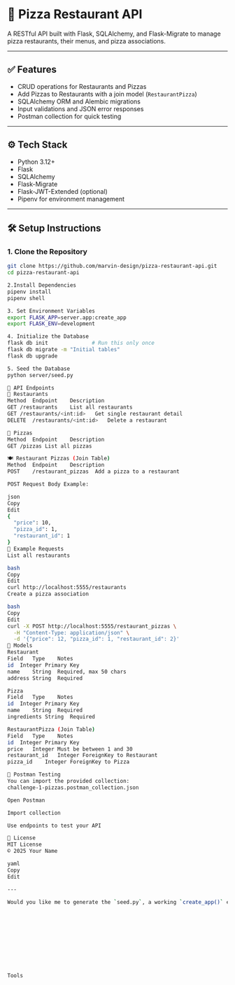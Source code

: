 # 🍕 Pizza Restaurant API

A RESTful API built with Flask, SQLAlchemy, and Flask-Migrate to manage pizza restaurants, their menus, and pizza associations.

---

## ✅ Features

- CRUD operations for Restaurants and Pizzas
- Add Pizzas to Restaurants with a join model (`RestaurantPizza`)
- SQLAlchemy ORM and Alembic migrations
- Input validations and JSON error responses
- Postman collection for quick testing

---

## ⚙️ Tech Stack

- Python 3.12+
- Flask
- SQLAlchemy
- Flask-Migrate
- Flask-JWT-Extended (optional)
- Pipenv for environment management

---

## 🛠️ Setup Instructions

### 1. Clone the Repository
```bash
git clone https://github.com/marvin-design/pizza-restaurant-api.git
cd pizza-restaurant-api

2.Install Dependencies
pipenv install
pipenv shell

3. Set Environment Variables
export FLASK_APP=server.app:create_app
export FLASK_ENV=development

4. Initialize the Database
flask db init              # Run this only once
flask db migrate -m "Initial tables"
flask db upgrade

5. Seed the Database
python server/seed.py

🔌 API Endpoints
📍 Restaurants
Method	Endpoint	Description
GET	/restaurants	List all restaurants
GET	/restaurants/<int:id>	Get single restaurant detail
DELETE	/restaurants/<int:id>	Delete a restaurant

🍕 Pizzas
Method	Endpoint	Description
GET	/pizzas	List all pizzas

🍽️ Restaurant Pizzas (Join Table)
Method	Endpoint	Description
POST	/restaurant_pizzas	Add a pizza to a restaurant

POST Request Body Example:

json
Copy
Edit
{
  "price": 10,
  "pizza_id": 1,
  "restaurant_id": 1
}
🧪 Example Requests
List all restaurants

bash
Copy
Edit
curl http://localhost:5555/restaurants
Create a pizza association

bash
Copy
Edit
curl -X POST http://localhost:5555/restaurant_pizzas \
  -H "Content-Type: application/json" \
  -d '{"price": 12, "pizza_id": 1, "restaurant_id": 2}'
🧱 Models
Restaurant
Field	Type	Notes
id	Integer	Primary Key
name	String	Required, max 50 chars
address	String	Required

Pizza
Field	Type	Notes
id	Integer	Primary Key
name	String	Required
ingredients	String	Required

RestaurantPizza (Join Table)
Field	Type	Notes
id	Integer	Primary Key
price	Integer	Must be between 1 and 30
restaurant_id	Integer	ForeignKey to Restaurant
pizza_id	Integer	ForeignKey to Pizza

🔬 Postman Testing
You can import the provided collection:
challenge-1-pizzas.postman_collection.json

Open Postman

Import collection

Use endpoints to test your API

🪪 License
MIT License
© 2025 Your Name

yaml
Copy
Edit

---

Would you like me to generate the `seed.py`, a working `create_app()` example, or sample controller/model files to go along with this `README`?











Tools





